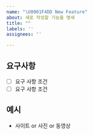 ```yaml
---
name: "\U0001F4DD New Feature"
about: 새로 작성할 기능을 명세
title: ""
labels: ''
assignees: ''

---
```


## 요구사항
- [ ] 요구 사항 조건
- [ ] 요구 사항 조건

## 예시
- 사이트 or 사진 or 동영상
